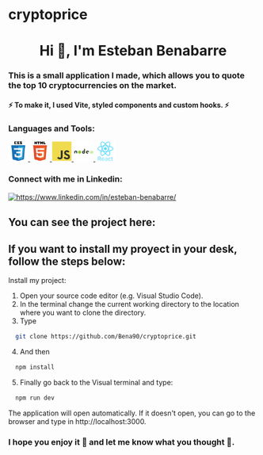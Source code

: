 # cryptoprice
<h1 align="center">Hi 👋, I'm Esteban Benabarre</h1>
<h3> This is a small application I made, which allows you to quote the top 10 cryptocurrencies on the market.</h3>
<h4> ⚡ To make it, I used Vite, styled components and custom hooks. ⚡ </h4>

<h3 align="left">Languages and Tools:</h3>
<p align="left"> <a href="https://www.w3schools.com/css/" target="_blank" rel="noreferrer"> <img src="https://raw.githubusercontent.com/devicons/devicon/master/icons/css3/css3-original-wordmark.svg" alt="css3" width="40" height="40"/> </a> <a href="https://www.w3.org/html/" target="_blank" rel="noreferrer"> <img src="https://raw.githubusercontent.com/devicons/devicon/master/icons/html5/html5-original-wordmark.svg" alt="html5" width="40" height="40"/> </a> <a href="https://developer.mozilla.org/en-US/docs/Web/JavaScript" target="_blank" rel="noreferrer"> <img src="https://raw.githubusercontent.com/devicons/devicon/master/icons/javascript/javascript-original.svg" alt="javascript" width="40" height="40"/> </a> <a href="https://nodejs.org" target="_blank" rel="noreferrer"> <img src="https://raw.githubusercontent.com/devicons/devicon/master/icons/nodejs/nodejs-original-wordmark.svg" alt="nodejs" width="40" height="40"/> </a> <a href="https://reactjs.org/" target="_blank" rel="noreferrer"> <img src="https://raw.githubusercontent.com/devicons/devicon/master/icons/react/react-original-wordmark.svg" alt="react" width="40" height="40"/> </a> </p>

<h3 align="left">Connect with me in Linkedin:</h3>
<p align="left">
<a href="https://linkedin.com/in/https://www.linkedin.com/in/esteban-benabarre/" target="blank"><img align="center" src="https://raw.githubusercontent.com/rahuldkjain/github-profile-readme-generator/master/src/images/icons/Social/linked-in-alt.svg" alt="https://www.linkedin.com/in/esteban-benabarre/" height="30" width="40" /></a>
</p>

## You can see the project here:

## If you want to install my proyect in your desk, follow the steps below:

Install my project:

1) Open your source code editor (e.g. Visual Studio Code).
2) In the terminal change the current working directory to the location where you want to clone the directory.
3) Type 
```bash
  git clone https://github.com/Bena90/cryptoprice.git
```
4) And then
```bash
  npm install
```
5) Finally go back to the Visual terminal and type:
```bash
  npm run dev
```
The application will open automatically. If it doesn't open, you can go to the browser and type in http://localhost:3000. 

<h3> I hope you enjoy it 🤝 and let me know what you thought 💬. </h3>


